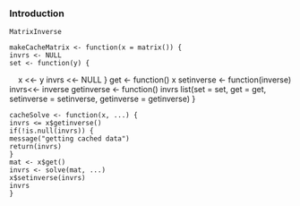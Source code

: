 ### Introduction
    MatrixInverse
    
    makeCacheMatrix <- function(x = matrix()) {
    invrs <- NULL
    set <- function(y) {
      		x <<- y
    		invrs <<- NULL
    }
    get <- function() x
    setinverse <- function(inverse) invrs<<- inverse
    getinverse <- function() invrs
    list(set = set, get = get,
    setinverse = setinverse,
    getinverse = getinverse)
    }
    
    cacheSolve <- function(x, ...) {
    invrs <= x$getinverse()
    if(!is.null(invrs)) {
    message("getting cached data")
    return(invrs)
    }
    mat <- x$get()
    invrs <- solve(mat, ...)
    x$setinverse(invrs)
    invrs
    }
    



